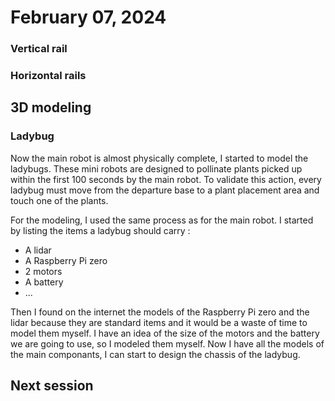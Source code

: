 <!-- FILEPATH: /Loic-LEROY/PolyMartian/Loïc's Reports/Session 08.md -->
# February 07, 2024
### Vertical rail

### Horizontal rails

## 3D modeling
### Ladybug
Now the main robot is almost physically complete, I started to model the ladybugs. These mini robots are designed to pollinate plants picked up within the first 100 seconds by the main robot. To validate this action, every ladybug must move from the departure base to a plant placement area and touch one of the plants.

For the modeling, I used the same process as for the main robot. I started by listing the items a ladybug should carry :
- A lidar
- A Raspberry Pi zero
- 2 motors
- A battery
- ...

Then I found on the internet the models of the Raspberry Pi zero and the lidar because they are standard items and it would be a waste of time to model them myself. I have an idea of the size of the motors and the battery we are going to use, so I modeled them myself. Now I have all the models of the main componants, I can start to design the chassis of the ladybug.

## Next session